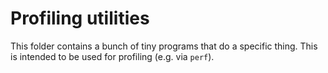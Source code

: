 # Profiling utilities

This folder contains a bunch of tiny programs that do a specific thing. This is intended to be used for profiling (e.g. via `perf`).
